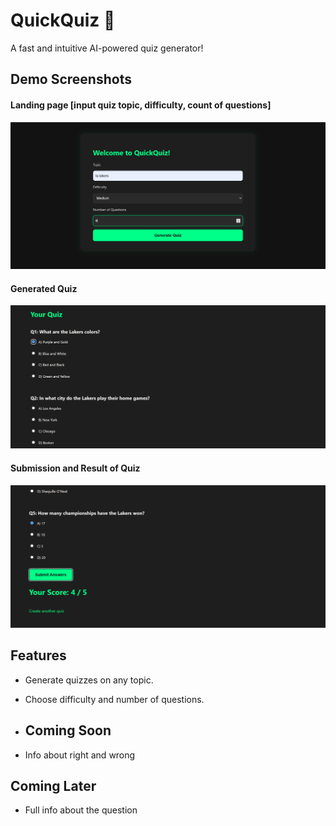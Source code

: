 # QuickQuiz 📝

A fast and intuitive AI-powered quiz generator!

## Demo Screenshots
#### Landing page [input quiz topic, difficulty, count of questions]
![Landing page](assets/landing-page.png)
#### Generated Quiz 
![Generated Quiz](assets/generated-quiz.png)
#### Submission and Result of Quiz
![Submission and Result of Quiz](assets/result.png)


## Features
- Generate quizzes on any topic.
- Choose difficulty and number of questions.

- ## Coming Soon
- Info about right and wrong

## Coming Later
- Full info about the question
